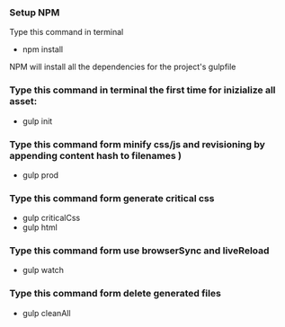 ### Setup NPM
Type this command in terminal

* npm install

NPM will install all the dependencies for the project's gulpfile


### Type this command in terminal the first time for inizialize all asset:

* gulp init


### Type this command form minify css/js and revisioning by appending content hash to filenames )

* gulp prod

### Type this command form generate critical css

* gulp criticalCss
* gulp html


### Type this command form use browserSync and liveReload

* gulp watch


### Type this command form delete generated files

* gulp cleanAll
